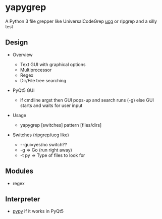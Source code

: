 # yapygrep

A Python 3 file grepper like UniversalCodeGrep [ucg](https://github.com/gvansickle/ucg) or ripgrep and a silly test

## Design
* Overview
    * Text GUI with graphical options
    * Multiprocessor
    * Regex
    * Dir/File tree searching

* PyQt5 GUI
    * if cmdline argst then GUI pops-up and search runs (-g) else GUI starts and waits for user input

* Usage
    * yapygrep [switches] pattern [files/dirs]
    
* Switches (ripgrep/ucg like)
    * --gui=yes/no switch??
    * -g  => Go (run right away)
    * -t py => Type of files to look for

## Modules
* regex

## Interpreter
* [pypy](https://pypy.org) if it works in PyQt5

